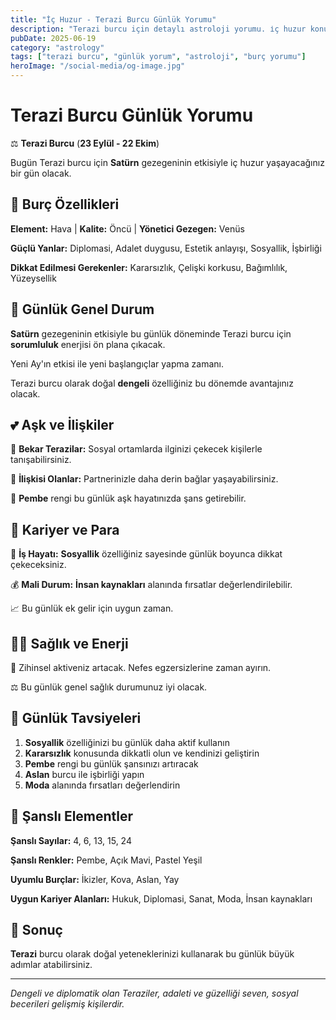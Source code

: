```yaml
---
title: "İç Huzur - Terazi Burcu Günlük Yorumu"
description: "Terazi burcu için detaylı astroloji yorumu. i̇ç huzur konusunda rehberlik."
pubDate: 2025-06-19
category: "astrology"
tags: ["terazi burcu", "günlük yorum", "astroloji", "burç yorumu"]
heroImage: "/social-media/og-image.jpg"
---
```


# Terazi Burcu Günlük Yorumu

⚖️ **Terazi Burcu** (**23 Eylül - 22 Ekim**)

Bugün Terazi burcu için **Satürn** gezegeninin etkisiyle i̇ç huzur yaşayacağınız bir gün olacak.

## 🌟 Burç Özellikleri

**Element:** Hava | **Kalite:** Öncü | **Yönetici Gezegen:** Venüs

**Güçlü Yanlar:** Diplomasi, Adalet duygusu, Estetik anlayışı, Sosyallik, İşbirliği

**Dikkat Edilmesi Gerekenler:** Kararsızlık, Çelişki korkusu, Bağımlılık, Yüzeysellik

## 💫 Günlük Genel Durum

**Satürn** gezegeninin etkisiyle bu günlük döneminde Terazi burcu için **sorumluluk** enerjisi ön plana çıkacak.

Yeni Ay'ın etkisi ile yeni başlangıçlar yapma zamanı.

Terazi burcu olarak doğal **dengeli** özelliğiniz bu dönemde avantajınız olacak.

## 💕 Aşk ve İlişkiler

💖 **Bekar Terazilar:** Sosyal ortamlarda ilginizi çekecek kişilerle tanışabilirsiniz.

💑 **İlişkisi Olanlar:** Partnerinizle daha derin bağlar yaşayabilirsiniz.

🌹 **Pembe** rengi bu günlük aşk hayatınızda şans getirebilir.

## 💼 Kariyer ve Para

🚀 **İş Hayatı:** **Sosyallik** özelliğiniz sayesinde günlük boyunca dikkat çekeceksiniz.

💰 **Mali Durum:** **İnsan kaynakları** alanında fırsatlar değerlendirilebilir.

📈 Bu günlük ek gelir için uygun zaman.

## 🏃‍♀️ Sağlık ve Enerji

💨 Zihinsel aktiveniz artacak. Nefes egzersizlerine zaman ayırın.

⚖️ Bu günlük genel sağlık durumunuz iyi olacak.

## 🎯 Günlük Tavsiyeleri

1. **Sosyallik** özelliğinizi bu günlük daha aktif kullanın
2. **Kararsızlık** konusunda dikkatli olun ve kendinizi geliştirin
3. **Pembe** rengi bu günlük şansınızı artıracak
4. **Aslan** burcu ile işbirliği yapın
5. **Moda** alanında fırsatları değerlendirin

## 🔮 Şanslı Elementler

**Şanslı Sayılar:** 4, 6, 13, 15, 24

**Şanslı Renkler:** Pembe, Açık Mavi, Pastel Yeşil

**Uyumlu Burçlar:** İkizler, Kova, Aslan, Yay

**Uygun Kariyer Alanları:** Hukuk, Diplomasi, Sanat, Moda, İnsan kaynakları

## 💫 Sonuç

**Terazi** burcu olarak doğal yeteneklerinizi kullanarak bu günlük büyük adımlar atabilirsiniz.

---

*Dengeli ve diplomatik olan Teraziler, adaleti ve güzelliği seven, sosyal becerileri gelişmiş kişilerdir.*
